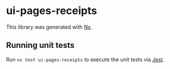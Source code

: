 # ui-pages-receipts

This library was generated with [Nx](https://nx.dev).

## Running unit tests

Run `nx test ui-pages-receipts` to execute the unit tests via [Jest](https://jestjs.io).
